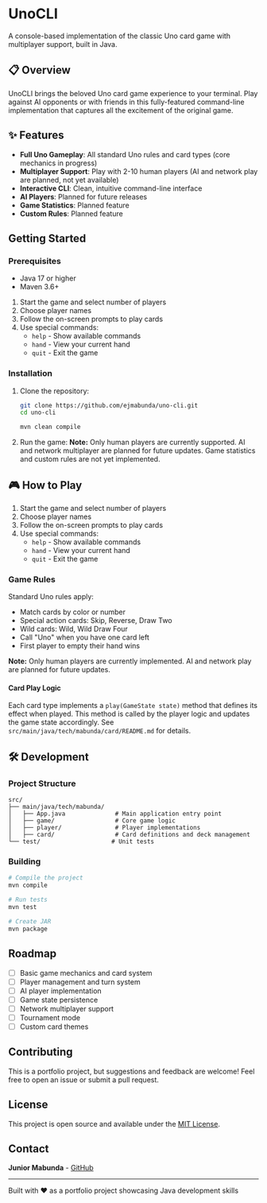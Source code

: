 # UnoCLI

A console-based implementation of the classic Uno card game with multiplayer support, built in Java.

## 📋 Overview

UnoCLI brings the beloved Uno card game experience to your terminal. Play against AI opponents or with friends in this fully-featured command-line implementation that captures all the excitement of the original game.

## ✨ Features


- **Full Uno Gameplay**: All standard Uno rules and card types (core mechanics in progress)
- **Multiplayer Support**: Play with 2-10 human players (AI and network play are planned, not yet available)
- **Interactive CLI**: Clean, intuitive command-line interface
- **AI Players**: Planned for future releases
- **Game Statistics**: Planned feature
- **Custom Rules**: Planned feature

## Getting Started

### Prerequisites

- Java 17 or higher
- Maven 3.6+
1. Start the game and select number of players
2. Choose player names
3. Follow the on-screen prompts to play cards
4. Use special commands:
   - `help` - Show available commands
   - `hand` - View your current hand
   - `quit` - Exit the game

### Installation

1. Clone the repository:

   ```bash
   git clone https://github.com/ejmabunda/uno-cli.git
   cd uno-cli
   ```


   ```bash
   mvn clean compile
   ```

3. Run the game:
**Note:** Only human players are currently supported. AI and network multiplayer are planned for future updates. Game statistics and custom rules are not yet implemented.
## 🎮 How to Play

1. Start the game and select number of players
2. Choose player names
3. Follow the on-screen prompts to play cards
4. Use special commands:
   - `help` - Show available commands
   - `hand` - View your current hand
   - `quit` - Exit the game

### Game Rules

Standard Uno rules apply:

- Match cards by color or number
- Special action cards: Skip, Reverse, Draw Two
- Wild cards: Wild, Wild Draw Four
- Call "Uno" when you have one card left
- First player to empty their hand wins

**Note:** Only human players are currently implemented. AI and network play are planned for future updates.

#### Card Play Logic

Each card type implements a `play(GameState state)` method that defines its effect when played. This method is called by the player logic and updates the game state accordingly. See `src/main/java/tech/mabunda/card/README.md` for details.

## 🛠 Development

### Project Structure

```text
src/
├── main/java/tech/mabunda/
│   ├── App.java              # Main application entry point
│   ├── game/                 # Core game logic
│   ├── player/               # Player implementations
│   ├── card/                 # Card definitions and deck management
└── test/                    # Unit tests
```

### Building

```bash
# Compile the project
mvn compile

# Run tests
mvn test

# Create JAR
mvn package
```

## Roadmap

- [ ] Basic game mechanics and card system
- [ ] Player management and turn system
- [ ] AI player implementation
- [ ] Game state persistence
- [ ] Network multiplayer support
- [ ] Tournament mode
- [ ] Custom card themes

## Contributing

This is a portfolio project, but suggestions and feedback are welcome! Feel free to open an issue or submit a pull request.

## License

This project is open source and available under the [MIT License](LICENSE).

## Contact

**Junior Mabunda** - [GitHub](https://github.com/ejmabunda)

---

Built with ❤️ as a portfolio project showcasing Java development skills
